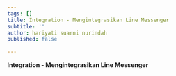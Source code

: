 ```yaml
---
tags: []
title: Integration - Mengintegrasikan Line Messenger
subtitle: ''
author: hariyati suarni nurindah
published: false

---
```

**Integration - Mengintegrasikan Line Messenger**